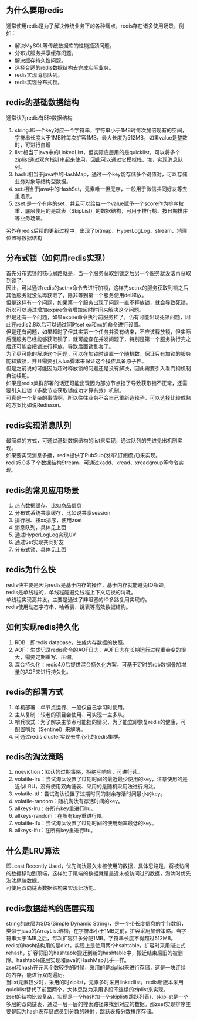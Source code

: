 ## 为什么要用redis
通常使用redis是为了解决传统业务下的各种痛点，redis存在诸多使用场景，例如：<br>
- 解决MySQL等传统数据库的性能瓶颈问题。
- 分布式服务共享缓存问题。
- 解决缓存持久性问题。
- 选择合适的redis数据结构去完成实际业务。
- redis实现消息队列。
- redis实现分布式锁。

## redis的基础数据结构
通常认为redis有5种数据结构
1. string:即一个key对应一个字符串，字符串小于1MB时每次加倍现有的空间，字符串长度大于1MB时每次扩容1MB，最大长度为512MB，如果value是整数时，可进行自增
2. list:相当于java中的LinkedList，但实际底层用的是quicklist，可以将多个ziplist通过双向指针串起来使用，因此可以通过它模拟栈、堆，实现消息队列。
3. hash:相当于java中的HashMap，通过一个key能存储多个键值对，可以存储业务对象等结构型数据。
4. set:相当于java中的HashSet，元素唯一但无序，一般用于微信共同好友等去重场景。
5. zset:是一个有序的set，并且可以给每一个value赋予一个score作为排序权重，底层使用的是跳表（SkipList）的数据结构，可用于排行榜、按日期排序等业务场景。

另外在redis后续的更新过程中，出现了bitmap、HyperLogLog、stream、地理位置等数据结构
## 分布式锁（如何用redis实现）
首先分布式锁的核心思路就是，当一个服务获取到锁之后另一个服务就没法再获取到锁了。<br>
因此，可以通过redis的setnx命令去进行加锁，这样先setnx的服务获取到锁之后其他服务就没法再获取了，除非等到第一个服务使用del释放。<br>
但是这样有一个问题，如果第一个服务出现了问题一直不释放锁，就会导致死锁，所以可以通过增加expire命令增加超时时间来解决这个问题。<br>
但是还有一个问题，如果expire命令执行前服务挂了，仍有可能出现死锁问题，因此在redis2.8以后可以通过同时set ex和nx的命令进行设置。<br>
但是还有问题，如果超时了但其实第一个任务并没有结束，不应该释放锁，但实际后面服务已经能够获取锁了，就可能存在并发问题了，特别是第一个服务执行完之后还可能会把锁进行释放，导致后面锁乱套了。<br>
为了尽可能的解决这个问题，可以在加锁时设置一个随机数，保证只有加锁的服务能释放锁，并且需要引入lua脚本来保证这个操作具备原子性。<br>
但是之前说的可能因为超时释放锁的问题还是没有解决，因此需要引入看门狗机制自动续期。<br>
如果是redis集群部署的话还可能出现因为部分节点挂了导致获取锁不正常，还需要引入红锁（多数节点获取锁成功才算有效）机制。<br>
可真是一个复杂的事情啊，所以往往业务不会自己重新造轮子，可以选择比较成熟的方案比如说Redisson。

## redis实现消息队列
最简单的方式，可通过基础数据结构的list来实现，通过队列的先进先出机制实现。<br>
如果要实现消息多播，redis提供了PubSub(发布\订阅模式)来实现。<br>
redis5.0多了个数据结构Stream，可通过xadd、xread、xreadgroup等命令实现。

## redis的常见应用场景
1. 热点数据缓存，比如商品信息
2. 分布式系统共享缓存，比如说共享session
3. 排行榜、按xx排序，使用zset
4. 消息队列，具体见上面
5. 通过HyperLogLog实现UV
6. 通过Set实现共同好友
7. 分布式锁、具体见上面
## redis为什么快
redis快主要是因为redis是基于内存的操作，基于内存就能避免IO瓶颈。<br>
redis是单线程的，单线程能避免线程上下文切换的消耗。<br>
单线程实现高并发，主要是通过了非阻塞的IO多路复用实现的。<br>
redis使用动态字符串、哈希表、跳表等高效数据结构。
## 如何实现redis持久化
1. RDB：即redis database，生成内存数据的快照。
2. AOF：生成记录redis命令的AOF日志，AOF日志在长期运行过程重会变的很大，需要定期重写、压缩。
3. 混合持久化：redis4.0后提供混合持久化方案，可基于定时的rdb数据叠加增量的AOF来进行持久化。

## redis的部署方式
1. 单机部署：单节点运行、一般仅自己学习时使用。
2. 主从复制：较老的项目会使用、可实现一主多从。
3. 哨兵模式：为了解决主节点可能挂的情况，为了能立即恢复redis的健康，可配置哨兵（Sentinel）来解决。
4. 可通过redis cluster实现去中心化的redis集群。

## redis的淘汰策略
1. noeviction：默认的过期策略，拒绝写响应，可进行读。
2. volatile-lru：尝试淘汰设置了过期时间的最近最少使用的key，注意使用的是近似LRU，没有使用双向链表、采用的是随机采用法进行淘汰。
3. volatile-ttl：尝试淘汰设置了过期时间的剩余存活时间最小的key。
4. volatile-random：随机淘汰有存活时间的key。
5. allkeys-lru：在所有key重进行lru。
6. allkeys-random：在所有key重进行ttl。
7. volatile-lfu：尝试淘汰设置了过期时间的使用频率最低的key。
8. allkeys-lfu：在所有key重进行lfu。

## 什么是LRU算法
即Least Recently Used，优先淘汰最久未被使用的数据，具体思路是，将被访问的数据移动到顶端，这样处于尾端的数据就是最近未被访问过的数据，淘汰时优先淘汰尾端数据。<br>
可使用双向链表数据结构来实现此功能。

## redis数据结构的底层实现
string的底层为SDS(Simple Dynamic String)，是一个带长度信息的字节数组，类似于java的ArrayList结构，在字符串小于1MB之前，扩容采用加倍策略。当字符串大于1MB之后，每次扩容只多分配1MB。字符串长度不得超过512MB。<br>
redis的hash结构用的是dict，实现上是使用两个hsahtable，扩容时采用渐进式rehash，扩容将旧的hashtable搬迁到新的hashtable中，搬迁结束后旧的被删除。hashtable底层实现和java的HashMap几乎一样。<br>
zset和hash在元素个数较少的时候，采用的是ziplist来进行存储，这是一块连续的内存，能进行双向遍历。<br>
当list元素较少时，采用的时ziplist，元素多时采用linkedlist。redis新版本采用quicklist替代了前面两个，大体思路为采用多段不连续的ziplist来实现。<br>
zset的结构比较复杂，实现是一个hash加一个skiplist(跳跃列表)，skiplist是一个多层的双向链表，通过一层一层的搜索路径来找到对应的数据。那zset实现排序主要是因为hash表存储成员到分数的映射，跳跃表按分数排序存储。
